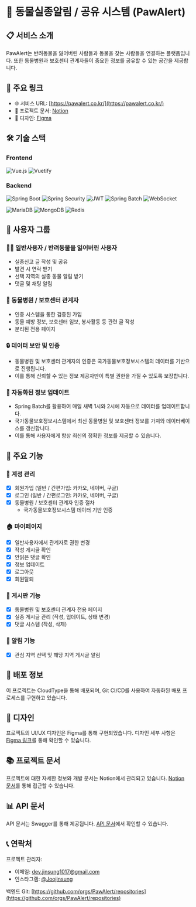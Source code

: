 # 🐾 동물실종알림 / 공유 시스템 (PawAlert)

## 📋 서비스 소개

PawAlert는 반려동물을 잃어버린 사람들과 동물을 찾는 사람들을 연결하는 플랫폼입니다. 또한 동물병원과 보호센터 관계자들이 중요한 정보를 공유할 수 있는 공간을 제공합니다.

## 🔗 주요 링크

- 🌐 서비스 URL: [https://pawalert.co.kr/](https://pawalert.co.kr/)
- 📘 프로젝트 문서: [Notion](https://jinsung7605.notion.site/PawAlert-3309da778aeb4342ad733b6ba4089be9?pvs=4)
- 🎨 디자인: [Figma](https://www.figma.com/design/2Lqkxfy3c59ksHUiQCK6nj/PawAlert?node-id=0-1&t=uxyIHrYkqWhgKvSg-1)

## 🛠 기술 스택

### Frontend
![Vue.js](https://img.shields.io/badge/Vue.js-4FC08D?style=for-the-badge&logo=vue.js&logoColor=white) ![Vuetify](https://img.shields.io/badge/Vuetify-1867C0?style=for-the-badge&logo=vuetify&logoColor=white)

### Backend
![Spring Boot](https://img.shields.io/badge/Spring_Boot-6DB33F?style=for-the-badge&logo=spring-boot&logoColor=white) ![Spring Security](https://img.shields.io/badge/Spring_Security-6DB33F?style=for-the-badge&logo=spring-security&logoColor=white) ![JWT](https://img.shields.io/badge/JWT-000000?style=for-the-badge&logo=json-web-tokens&logoColor=white) ![Spring Batch](https://img.shields.io/badge/Spring_Batch-6DB33F?style=for-the-badge&logo=spring&logoColor=white) ![WebSocket](https://img.shields.io/badge/WebSocket-010101?style=for-the-badge&logo=socket.io&logoColor=white)

![MariaDB](https://img.shields.io/badge/MariaDB-003545?style=for-the-badge&logo=mariadb&logoColor=white) ![MongoDB](https://img.shields.io/badge/MongoDB-47A248?style=for-the-badge&logo=mongodb&logoColor=white) ![Redis](https://img.shields.io/badge/Redis-DC382D?style=for-the-badge&logo=redis&logoColor=white)

## 👥 사용자 그룹

### 🙋‍♂️ 일반사용자 / 반려동물을 잃어버린 사용자

- 실종신고 글 작성 및 공유
- 발견 시 연락 받기
- 선택 지역의 실종 동물 알림 받기
- 댓글 및 채팅 알림

### 🏥 동물병원 / 보호센터 관계자

- 인증 시스템을 통한 검증된 가입
- 동물 예방 정보, 보호센터 임보, 봉사활동 등 관련 글 작성
- 분리된 전용 페이지

### 🔒 데이터 보안 및 인증

- 동물병원 및 보호센터 관계자의 인증은 국가동물보호정보시스템의 데이터를 기반으로 진행됩니다.
- 이를 통해 신뢰할 수 있는 정보 제공자만이 특별 권한을 가질 수 있도록 보장합니다.

### 🔄 자동화된 정보 업데이트

- Spring Batch를 활용하여 매일 새벽 1시와 2시에 자동으로 데이터를 업데이트합니다.
- 국가동물보호정보시스템에서 최신 동물병원 및 보호센터 정보를 가져와 데이터베이스를 갱신합니다.
- 이를 통해 사용자에게 항상 최신의 정확한 정보를 제공할 수 있습니다.
## 🚀 주요 기능

### 👤 계정 관리
- [x] 회원가입 (일반 / 간편가입: 카카오, 네이버, 구글)
- [x] 로그인 (일반 / 간편로그인: 카카오, 네이버, 구글)
- [x] 동물병원 / 보호센터 관계자 인증 절차
    - 국가동물보호정보시스템 데이터 기반 인증

### 🏠 마이페이지
- [x] 일반사용자에서 관계자로 권한 변경
- [x] 작성 게시글 확인
- [x] 안읽은 댓글 확인
- [x] 정보 업데이트
- [x] 로그아웃
- [x] 회원탈퇴

### 📢 게시판 기능
- [x] 동물병원 및 보호센터 관계자 전용 페이지
- [x] 실종 게시글 관리 (작성, 업데이트, 상태 변경)
- [x] 댓글 시스템 (작성, 삭제)

### 🔔 알림 기능
- [x] 관심 지역 선택 및 해당 지역 게시글 알림


## 🚀 배포 정보

이 프로젝트는 CloudType을 통해 배포되며, Git CI/CD를 사용하여 자동화된 배포 프로세스를 구현하고 있습니다. 
## 🎨 디자인

프로젝트의 UI/UX 디자인은 Figma를 통해 구현되었습니다. 디자인 세부 사항은 [Figma 링크](https://www.figma.com/design/2Lqkxfy3c59ksHUiQCK6nj/PawAlert?node-id=0-1&t=uxyIHrYkqWhgKvSg-1)를 통해 확인할 수 있습니다.

## 📚 프로젝트 문서

프로젝트에 대한 자세한 정보와 개발 문서는 Notion에서 관리되고 있습니다. [Notion 문서](https://jinsung7605.notion.site/PawAlert-3309da778aeb4342ad733b6ba4089be9?pvs=4)를 통해 접근할 수 있습니다.

## 📊 API 문서

API 문서는 Swagger를 통해 제공됩니다. [API 문서](https://api.pawalert.co.kr/swagger-ui/index.html)에서 확인할 수 있습니다.



## 📞 연락처

프로젝트 관리자:
- 이메일: [dev.jinsung1017@gmail.com](mailto:dev.jinsung1017@gmail.com)
- 인스타그램: [@Joojinsung](https://www.instagram.com/j_m101707/)

백엔드 Git: [https://github.com/orgs/PawAlert/repositories](https://github.com/orgs/PawAlert/repositories)